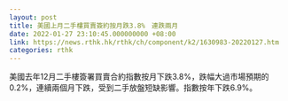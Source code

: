 ```yaml
---
layout: post
title: 美國上月二手樓買賣簽約按月跌3.8%　連跌兩月
date: 2022-01-27 23:10:45.000000000 +08:00
link: https://news.rthk.hk/rthk/ch/component/k2/1630983-20220127.htm
categories: rthk
---
```


美國去年12月二手樓簽署買賣合約指數按月下跌3.8%，跌幅大過市場預期的0.2%，連續兩個月下跌，受到二手放盤短缺影響。指數按年下跌6.9%。
